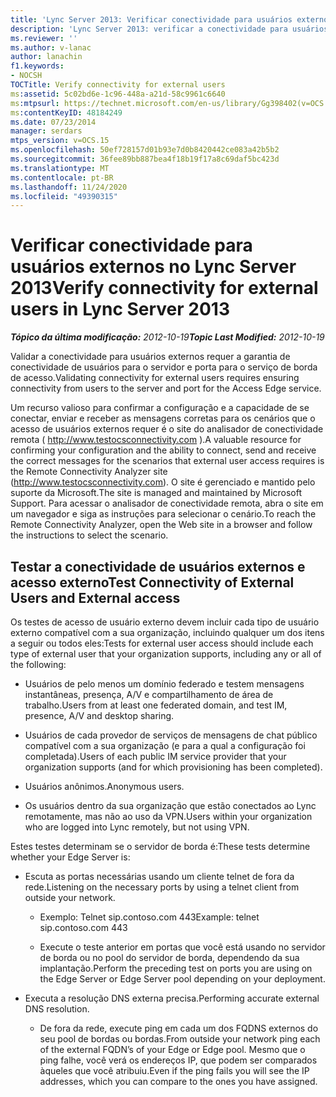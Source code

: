 ```yaml
---
title: 'Lync Server 2013: Verificar conectividade para usuários externos'
description: 'Lync Server 2013: verificar a conectividade para usuários externos.'
ms.reviewer: ''
ms.author: v-lanac
author: lanachin
f1.keywords:
- NOCSH
TOCTitle: Verify connectivity for external users
ms:assetid: 5c02bd6e-1c96-448a-a21d-58c9961c6640
ms:mtpsurl: https://technet.microsoft.com/en-us/library/Gg398402(v=OCS.15)
ms:contentKeyID: 48184249
ms.date: 07/23/2014
manager: serdars
mtps_version: v=OCS.15
ms.openlocfilehash: 50ef728157d01b93e7d0b8420442ce083a42b5b2
ms.sourcegitcommit: 36fee89bb887bea4f18b19f17a8c69daf5bc423d
ms.translationtype: MT
ms.contentlocale: pt-BR
ms.lasthandoff: 11/24/2020
ms.locfileid: "49390315"
---
```

# <a name="verify-connectivity-for-external-users-in-lync-server-2013"></a><span data-ttu-id="93a2f-103">Verificar conectividade para usuários externos no Lync Server 2013</span><span class="sxs-lookup"><span data-stu-id="93a2f-103">Verify connectivity for external users in Lync Server 2013</span></span>

<div data-xmlns="http://www.w3.org/1999/xhtml">

<div class="topic" data-xmlns="http://www.w3.org/1999/xhtml" data-msxsl="urn:schemas-microsoft-com:xslt" data-cs="https://msdn.microsoft.com/">

<div data-asp="https://msdn2.microsoft.com/asp">



</div>

<div id="mainSection">

<div id="mainBody"><span data-ttu-id="93a2f-104">

<span> </span></span><span class="sxs-lookup"><span data-stu-id="93a2f-104">

<span> </span></span></span>

<span data-ttu-id="93a2f-105">_**Tópico da última modificação:** 2012-10-19_</span><span class="sxs-lookup"><span data-stu-id="93a2f-105">_**Topic Last Modified:** 2012-10-19_</span></span>

<span data-ttu-id="93a2f-106">Validar a conectividade para usuários externos requer a garantia de conectividade de usuários para o servidor e porta para o serviço de borda de acesso.</span><span class="sxs-lookup"><span data-stu-id="93a2f-106">Validating connectivity for external users requires ensuring connectivity from users to the server and port for the Access Edge service.</span></span>

<span data-ttu-id="93a2f-107">Um recurso valioso para confirmar a configuração e a capacidade de se conectar, enviar e receber as mensagens corretas para os cenários que o acesso de usuários externos requer é o site do analisador de conectividade remota ( <http://www.testocsconnectivity.com> ).</span><span class="sxs-lookup"><span data-stu-id="93a2f-107">A valuable resource for confirming your configuration and the ability to connect, send and receive the correct messages for the scenarios that external user access requires is the Remote Connectivity Analyzer site (<http://www.testocsconnectivity.com>).</span></span> <span data-ttu-id="93a2f-108">O site é gerenciado e mantido pelo suporte da Microsoft.</span><span class="sxs-lookup"><span data-stu-id="93a2f-108">The site is managed and maintained by Microsoft Support.</span></span> <span data-ttu-id="93a2f-109">Para acessar o analisador de conectividade remota, abra o site em um navegador e siga as instruções para selecionar o cenário.</span><span class="sxs-lookup"><span data-stu-id="93a2f-109">To reach the Remote Connectivity Analyzer, open the Web site in a browser and follow the instructions to select the scenario.</span></span>

<div>

## <a name="test-connectivity-of-external-users-and-external-access"></a><span data-ttu-id="93a2f-110">Testar a conectividade de usuários externos e acesso externo</span><span class="sxs-lookup"><span data-stu-id="93a2f-110">Test Connectivity of External Users and External access</span></span>

<span data-ttu-id="93a2f-111">Os testes de acesso de usuário externo devem incluir cada tipo de usuário externo compatível com a sua organização, incluindo qualquer um dos itens a seguir ou todos eles:</span><span class="sxs-lookup"><span data-stu-id="93a2f-111">Tests for external user access should include each type of external user that your organization supports, including any or all of the following:</span></span>

  - <span data-ttu-id="93a2f-112">Usuários de pelo menos um domínio federado e testem mensagens instantâneas, presença, A/V e compartilhamento de área de trabalho.</span><span class="sxs-lookup"><span data-stu-id="93a2f-112">Users from at least one federated domain, and test IM, presence, A/V and desktop sharing.</span></span>

  - <span data-ttu-id="93a2f-113">Usuários de cada provedor de serviços de mensagens de chat público compatível com a sua organização (e para a qual a configuração foi completada).</span><span class="sxs-lookup"><span data-stu-id="93a2f-113">Users of each public IM service provider that your organization supports (and for which provisioning has been completed).</span></span>

  - <span data-ttu-id="93a2f-114">Usuários anônimos.</span><span class="sxs-lookup"><span data-stu-id="93a2f-114">Anonymous users.</span></span>

  - <span data-ttu-id="93a2f-115">Os usuários dentro da sua organização que estão conectados ao Lync remotamente, mas não ao uso da VPN.</span><span class="sxs-lookup"><span data-stu-id="93a2f-115">Users within your organization who are logged into Lync remotely, but not using VPN.</span></span>

<span data-ttu-id="93a2f-116">Estes testes determinam se o servidor de borda é:</span><span class="sxs-lookup"><span data-stu-id="93a2f-116">These tests determine whether your Edge Server is:</span></span>

  - <span data-ttu-id="93a2f-117">Escuta as portas necessárias usando um cliente telnet de fora da rede.</span><span class="sxs-lookup"><span data-stu-id="93a2f-117">Listening on the necessary ports by using a telnet client from outside your network.</span></span>
    
      - <span data-ttu-id="93a2f-118">Exemplo: Telnet sip.contoso.com 443</span><span class="sxs-lookup"><span data-stu-id="93a2f-118">Example: telnet sip.contoso.com 443</span></span>
    
      - <span data-ttu-id="93a2f-119">Execute o teste anterior em portas que você está usando no servidor de borda ou no pool do servidor de borda, dependendo da sua implantação.</span><span class="sxs-lookup"><span data-stu-id="93a2f-119">Perform the preceding test on ports you are using on the Edge Server or Edge Server pool depending on your deployment.</span></span>

  - <span data-ttu-id="93a2f-120">Executa a resolução DNS externa precisa.</span><span class="sxs-lookup"><span data-stu-id="93a2f-120">Performing accurate external DNS resolution.</span></span>
    
      - <span data-ttu-id="93a2f-121">De fora da rede, execute ping em cada um dos FQDNS externos do seu pool de bordas ou bordas.</span><span class="sxs-lookup"><span data-stu-id="93a2f-121">From outside your network ping each of the external FQDN’s of your Edge or Edge pool.</span></span> <span data-ttu-id="93a2f-122">Mesmo que o ping falhe, você verá os endereços IP, que podem ser comparados àqueles que você atribuiu.</span><span class="sxs-lookup"><span data-stu-id="93a2f-122">Even if the ping fails you will see the IP addresses, which you can compare to the ones you have assigned.</span></span>

<span data-ttu-id="93a2f-123"></div>

</div>

<span> </span>

</div>

</div>

</span><span class="sxs-lookup"><span data-stu-id="93a2f-123"></div>

</div>

<span> </span>

</div>

</div>

</span></span></div>

